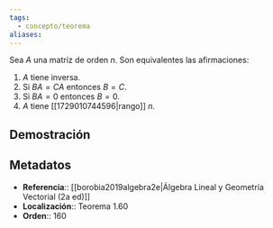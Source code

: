 ```yaml
---
tags:
  - concepto/teorema
aliases:
---
```

Sea $A$ una  matriz de orden $n$. Son equivalentes las afirmaciones:
1. $A$ tiene inversa.
2. Si $BA=CA$ entonces $B=C$.
3. Si $BA=0$ entonces $B=0$.
4. $A$ tiene [[1729010744596|rango]] $n$.

## Demostración

## Metadatos
- **Referencia**:: [[borobia2019algebra2e|Álgebra Lineal y Geometría Vectorial (2a ed)]]
- **Localización**:: Teorema 1.60
- **Orden**:: 160
